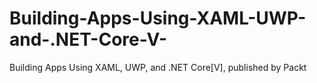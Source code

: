 # Building-Apps-Using-XAML-UWP-and-.NET-Core-V-
Building Apps Using XAML, UWP, and .NET Core[V], published by Packt
